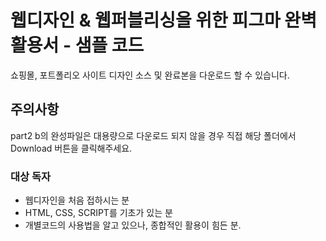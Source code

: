 # 웹디자인 & 웹퍼블리싱을 위한 피그마 완벽 활용서 - 샘플 코드

쇼핑몰, 포트폴리오 사이트 디자인 소스 및 완료본을 다운로드 할 수 있습니다.

## 주의사항

part2 b의 완성파일은 대용량으로 다운로드 되지 않을 경우 직접 해당 폴더에서 Download 버튼을 클릭해주세요.

### 대상 독자

* 웹디자인을 처음 접하시는 분
* HTML, CSS, SCRIPT를 기초가 있는 분
* 개별코드의 사용법을 알고 있으나, 종합적인 활용이 힘든 분.
